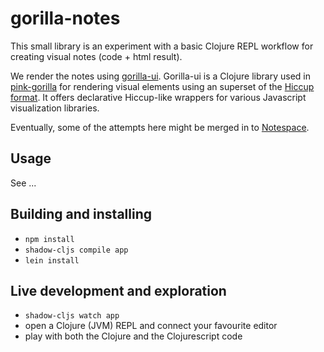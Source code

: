 # gorilla-notes

This small library is an experiment with a basic Clojure REPL workflow for creating visual notes (code + html result).

We render the notes using [gorilla-ui](https://github.com/pink-gorilla/gorilla-ui). Gorilla-ui is a Clojure library used in [pink-gorilla](https://pink-gorilla.github.io) for rendering visual elements using an superset of the [Hiccup format](https://github.com/weavejester/hiccup). It offers declarative Hiccup-like wrappers for various Javascript visualization libraries.

Eventually, some of the attempts here might be merged in to [Notespace](https://github.com/scicloj/notespace).

## Usage
See ...

## Building and installing

- `npm install`
- `shadow-cljs compile app`
- `lein install`

## Live development and exploration

- `shadow-cljs watch app`
- open a Clojure (JVM) REPL and connect your favourite editor
- play with both the Clojure and the Clojurescript code

